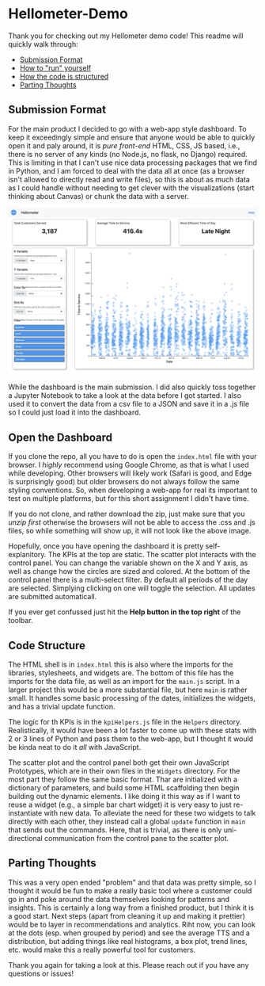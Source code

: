 # Hellometer-Demo

Thank you for checking out my Hellometer demo code! This readme will quickly walk through: 
- [Submission Format](#submission-format)
- [How to "run" yourself](#open-the-dashboard)
- [How the code is structured](#code-structure)
- [Parting Thoughts](#parting-thoughts)

## Submission Format
For the main product I decided to go with a web-app style dashboard. To keep it exceedingly simple and ensure 
that anyone would be able to quickly open it and paly around, it is *pure front-end* HTML, CSS, JS based, i.e., there 
is no server of any kinds (no Node.js, no flask, no Django) required. This is limiting in that I can't use nice
data processing packages that we find in Python, and I am forced to deal with the data all at once (as a browser
isn't allowed to directly read and write files), so this is about as much data as I could handle without needing
to get clever with the visualizations (start thinking about Canvas) or chunk the data with a server. 

![Dashboard](Assets/dashboard_full.png)

While the dashboard is the main submission. I did also quickly toss together a Jupyter Notebook to take a look at the 
data before I got started. I also used it to convert the data from a csv file to a JSON and save it in a .js file
so I could just load it into the dashboard. 

## Open the Dashboard
If you clone the repo, all you have  to do is open the `index.html` file with your browser. I *highly* recommend using Google Chrome,
as that is what I used while developing. Other browsers will likely work (Safari is good, and Edge is surprisingly good) but older browsers
do not always follow the same styling conventions. So, when developing a web-app for real its important to test on multiple platforms, but 
for this short assignment I didn't have time. 

If you do not clone, and rather download the zip, just make sure that you *unzip first* otherwise the browsers will not
be able to access the .css and .js files, so while something will show up, it will not look like the above image. 

Hopefully, once you have opening the dashboard it is pretty self-explanitory. The KPIs at the top are static. The scatter plot interacts with
the control panel. You can change the variable shown on the X and Y axis, as well as change how the circles are sized and colored. 
At the bottom of the control panel there is a multi-select filter. By default all periods of the day are selected. Simplying
clicking on one will toggle the selection. All updates are submitted automaticall. 

If you ever get confussed just hit the **Help button in the top right** of the toolbar. 

## Code Structure
The HTML shell is in `index.html` this is also where the imports for the libraries, stylesheets, and widgets are. The bottom of this file
has the imports for the data file, as well as an import for the `main.js` script. In a larger project this would be a more substantial file,
but here `main` is rather small. It handles some basic processing of the dates, initializes the widgets, and has a trivial update function. 

The logic for th KPIs is in the `kpiHelpers.js` file in the `Helpers` directory. Realistically, it would have been a lot faster
to come up with these stats with 2 or 3 lines of Python and pass them to the web-app, but I thought it would be kinda
neat to do it *all* with JavaScript. 

The scatter plot and the control panel both get their own JavaScript Prototypes, which are in their own files in the `Widgets` directory.
For the most part they follow the same basic format. Thar are initialized with a dictionary of parameters, and build some HTML scaffolding
then begin building out the dynamic elements. I like doing it this way as if I want to reuse a widget (e.g., a simple bar chart widget)
it is very easy to just re-instantiate with new data. To alleviate the need for these two widgets to talk directly with each other, they
instead call a global `update` function in `main` that sends out the commands. Here, that is trivial, as there is only uni-directional
communication from the control pane to the scatter plot. 

## Parting Thoughts
This was a very open ended "problem" and that data was pretty simple, so I thought it would be fun to make a really basic 
tool where a customer could go in and poke around the data themselves looking for patterns and insights. This is certainly
a long way from a finished product, but I think it is a good start. Next steps (apart from cleaning it up and making it prettier) 
would be to layer in recommendations and analytics. Riht now, you can look at the dots (esp. when grouped by period) and see the average
TTS and a distribution, but adding things like real histograms, a box plot, trend lines, etc. would make this a really powerful
tool for customers. 

Thank you again for taking a look at this. Please reach out if you have any questions or issues!

